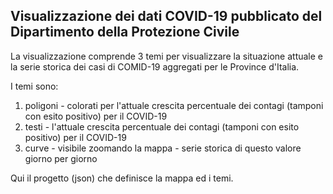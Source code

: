 ## Visualizzazione dei dati COVID-19 pubblicato del Dipartimento della Protezione Civile

La visualizzazione comprende 3 temi per visualizzare la situazione attuale e la serie storica dei casi di COMID-19 aggregati per le Province d'Italia.

I temi sono:

1. poligoni - colorati per l'attuale crescita percentuale dei contagi (tamponi con esito positivo)  per il COVID-19
2. testi - l'attuale crescita percentuale dei contagi (tamponi con esito positivo)  per il COVID-19
3. curve - visibile zoomando la mappa - serie storica di questo valore giorno per giorno

Qui il progetto (json) che definisce la mappa ed i temi.